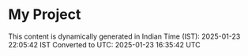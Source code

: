 # My Project

This content is dynamically generated in Indian Time (IST): 2025-01-23 22:05:42 IST
Converted to UTC: 2025-01-23 16:35:42 UTC
